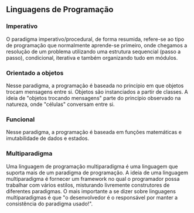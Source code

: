 ## Linguagens de Programação
### Imperativo
O paradigma imperativo/procedural, de forma resumida, refere-se ao tipo de programação que normalmente aprende-se primeiro, onde chegamos a resolução de um problema utilizando uma estrutura sequencial (passo a passo), condicional, iterativa e também organizando tudo em módulos.

### Orientado a objetos
Nesse paradigma, a programação é baseada no princípio em que objetos trocam mensagens entre si. Objetos são instanciados a partir de classes. A ideia de "objetos trocando mensagens" parte do princípio observado na natureza, onde "células" conversam entre si.

### Funcional
Nesse paradigma, a programação é baseada em funções matemáticas e imutabilidade de dados e estados.

### Multiparadigma
Uma linguagem de programação multiparadigma é uma linguagem que suporta mais de um paradigma de programação. A ideia de uma linguagem multiparadigma é fornecer um framework no qual o programador possa trabalhar com vários estilos, misturando livremente construtores de diferentes paradigmas. O mais importante a se dizer sobre linguagens multiparadigmas é que "o desenvolvedor é o responsável por manter a consistência do paradigma usado!".